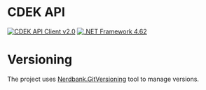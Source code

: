 # CDEK API

[![CDEK API Client v2.0](https://img.shields.io/badge/cdek-v2.0-green)](https://api-docs.cdek.ru/29923741.html)
[![.NET Framework 4.62](https://img.shields.io/badge/.net-v4.62-yellow)](https://www.microsoft.com/ru-RU/download/details.aspx?id=53321)

# Versioning

The project uses [Nerdbank.GitVersioning](https://github.com/dotnet/Nerdbank.GitVersioning) tool to manage versions.

